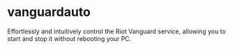 # vanguardauto
 Effortlessly and intuitively control the Riot Vanguard service, allowing you to start and stop it without rebooting your PC.
